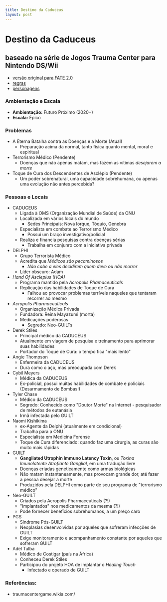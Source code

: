 ```yaml
---
title: Destino da Caduceus
layout: post
---
```


# Destino da Caduceus

## baseado na série de Jogos **Trauma Center** para Nintendo DS/Wii

- [versão original para FATE 2.0](http://maisquatro.wordpress.com/2008/08/16/mini-cenario-para-fudgefate-terrorismo-medico/)
- [regras](/DestinoDaCaduceus-regras)
- [personagens](/DestinoDaCaduceus-personagens)

### Ambientação e Escala

- **Ambientação:** Futuro Próximo (2020+)
- **Escala:** Épico

### Problemas

- A Eterna Batalha contra as Doenças e a Morte (Atual)
   - Preparação acima da normal, tanto física quanto mental, moral e espiritual
- Terrorismo Médico (Pendente)
   - Doenças que não apenas matam, mas fazem as vítimas *desejarem a morte*
- Toque de Cura dos Descendentes de Asclépio (Pendente)
   - Um poder sobrenatural, uma capacidade sobrehumana, ou apenas uma evolução não antes percebida?

### Pessoas e Locais

- CADUCEUS
   - Ligada à OMS (Organização Mundial de Saúde) da ONU
   - Localizada em vários locais do mundo
     - Sedes Principais: Nova Iorque, Tóquio, Genebra
   - Especialista em combate ao Terrorismo Médico
     - Possui um braço investigativo/policial
   - Realiza e financia pesquisas contra doenças sérias
     - Trabalha em conjunro com a iniciativa privada
- DELPHI
  - Grupo Terrorista Médico
  - Acredita que *Médicos são pecaminosos*
    - *Não cabe a eles decidirem quem deve ou não morrer*
  - Líder obscuro: Adam
- *Hand Of Asclepius (HOA)*
  - Programa mantido pela *Acropolis Phamaceuticals*
  - Replicação das habilidades de Toque de Cura
     - Falhou ao provocar problemas terríveis naqueles que tentaram recorrer ao mesmo
- *Acropolis Pharmaceuticals*
  - Organização Médica Privada
  - Fundadora: Reina Mayazumi (morta)
  - Medicações poderosas
    - Segredo: Neo-GUILTs
- Derek Stiles
  - Principal médico da CADUCEUS
  - Atualmente em viagem de pesquisa e treinamento para aprimorar suas habilidades
  - Portador do Toque de Cura: o tempo fica "mais lento"
- Angie Thompson
  - Enfermeira da CADUCEUS
  - Dura como o aço, mas preocupada com Derek
- Cybil Meyers
   - Médica da CADUCEUS
   - Ex-policial, possui muitas habilidades de combate e policiais (Desarmamento de Bombas!)
- Tyler Chase
   - Médico da CADUCEUS
   - Segredo: Conhecido como "Doutor Morte" na Internet - pesquisador de métodos de eutanásia
   - Irmã infectada pelo GUILT
- Naomi Kishikima
   - ex-Agente da Delphi (atualmente em condicional)
   - Trabalha para a ONU
   - Especialista em Medicina Forense
   - Toque de Cura diferenciado: quando faz uma cirurgia, as curas são muito mais rápidas
- GUILT 
   - **Gangliated Utrophin Immuno Latency Toxin**, ou *Toxina Imunolatente Atrofiante Ganglial*, em uma tradução livre
   - Doenças criadas geneticamente como armas biológicas
   - Não matam instantaneamente, mas provocam grande dor, até fazer a pessoa desejar a morte
   - Produzidos pela DELPHI como parte de seu programa de "terrorismo médico"
- Neo-GUILT
   - Criados pela Acropolis Pharmaceuticals (?!)
   - "Implantados" nos medicamentos da mesma (?!)
   - Pode fornecer benefícios sobrehumanos, a um preço caro
- PGS
   - Sindrome Pós-GUILT
   - Neoplasias desenvolvidas por aqueles que sofreram infecções de GUILT
   - Exige monitoramento e acompanhamento constante por aqueles que sofreram GUILT
- Adel Tulba
   - Médico de Costigar (país na África)
   - Conheceu Derek Stiles
   - Participou do projeto HOA de implantar o *Healing Touch*
     - Infectado e operado de GUILT

### Referências:

- traumacentergame.wikia.com/
